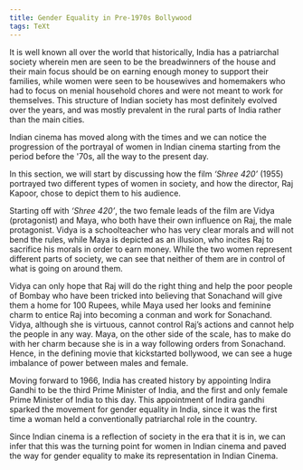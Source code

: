 ```yaml
---
title: Gender Equality in Pre-1970s Bollywood
tags: TeXt
---
```


It is well known all over the world that historically, India has a patriarchal society wherein men are seen to be the breadwinners of the house and their main focus should be on earning enough money to support their families, while women were seen to be housewives and homemakers who had to focus on menial household chores and were not meant to work for themselves. This structure of Indian society has most definitely evolved over the years, and was mostly prevalent in the rural parts of India rather than the main cities.

Indian cinema has moved along with the times and we can notice the progression of the portrayal of women in Indian cinema starting from the period before the '70s, all the way to the present day.

In this section, we will start by discussing how the film *‘Shree 420’* (1955)  portrayed two different types of women in society, and how the director, Raj Kapoor, chose to depict them to his audience.

Starting off with *‘Shree 420’*, the two female leads of the film are Vidya (protagonist) and Maya, who both have their own influence on Raj, the male protagonist. Vidya is a schoolteacher who has very clear morals and will not bend the rules, while Maya is depicted as an illusion, who incites Raj to sacrifice his morals in order to earn money. While the two women represent different parts of society, we can see that neither of them are in control of what is going on around them.

Vidya can only hope that Raj will do the right thing and help the poor people of Bombay who have been tricked into believing that Sonachand will give them a home for 100 Rupees, while Maya used her looks and feminine charm to entice Raj into becoming a conman and work for Sonachand. Vidya, although she is virtuous, cannot control Raj’s actions and cannot help the people in any way. Maya, on the other side of the scale, has to make do with her charm because she is in a way following orders from Sonachand. Hence, in the defining movie that kickstarted bollywood, we can see a huge imbalance of power between males and female.

Moving forward to 1966, India has created history by appointing Indira Gandhi to be the third Prime Minister of India, and the first and only female Prime Minister of India to this day. This appointment of Indira gandhi sparked the movement for gender equality in India, since it was the first time a woman held a conventionally patriarchal role in the country.

Since Indian cinema is a reflection of society in the era that it is in, we can infer that this was the turning point for women in Indian cinema and paved the way for gender equality to make its representation in Indian Cinema.
